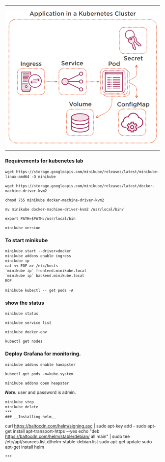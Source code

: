 ***

 <div align="center">
    <img src="images/app-kube.PNG" width="700" />
</div>

***

### __Requirements for kubenetes lab__
```
wget https://storage.googleapis.com/minikube/releases/latest/minikube-linux-amd64 -O minikube
```
```
wget https://storage.googleapis.com/minikube/releases/latest/docker-machine-driver-kvm2
```
```
chmod 755 minikube docker-machine-driver-kvm2
```
```
mv minikube docker-machine-driver-kvm2 /usr/local/bin/
```
```
export PATH=$PATH:/usr/local/bin
```
```
minikube version
```

### __To start minikube__
```
minikube start --driver=docker
minikube addons enable ingress
minikube ip
cat << EOF >> /etc/hosts
`minikube ip` frontend.minikube.local
`minikube ip` backend.minikube.local
EOF

minikube kubectl -- get pods -A
```

### __show the status__

```
minikube status
```
```
minikube service list
```
```
minikube docker-env
```
```
kubectl get nodes
```

### __Deploy Grafana for monitoring.__
```
minikube addons enable haeapster

```
```
kubectl get pods -n=kube-system
```
```
minikube addons open heapster
```
*__Note:__* user and password is admin.

```
minikube stop
minikube delete
***
### __Installing helm__
```
curl https://baltocdn.com/helm/signing.asc | sudo apt-key add -
sudo apt-get install apt-transport-https --yes
echo "deb https://baltocdn.com/helm/stable/debian/ all main" | sudo tee /etc/apt/sources.list.d/helm-stable-debian.list
sudo apt-get update
sudo apt-get install helm
```
***